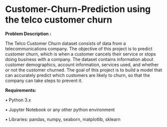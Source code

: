 # Customer-Churn-Prediction  using the telco customer churn

**Problem Description :**


The Telco Customer Churn dataset consists of data from a telecommunications company. The objective 
of this project is to predict customer churn, which is when a customer cancels their service or stops 
doing business with a company. The dataset contains information about customer demographics, 
account information, services used, and whether or not the customer churned. The goal of this project is 
to build a model that can accurately predict which customers are likely to churn, so that the company 
can take steps to prevent it.


**Requirements:**

• Python 3.x

• Jupyter Notebook or any other python environment

• Libraries: pandas, numpy, seaborn, matplotlib, sklearn




